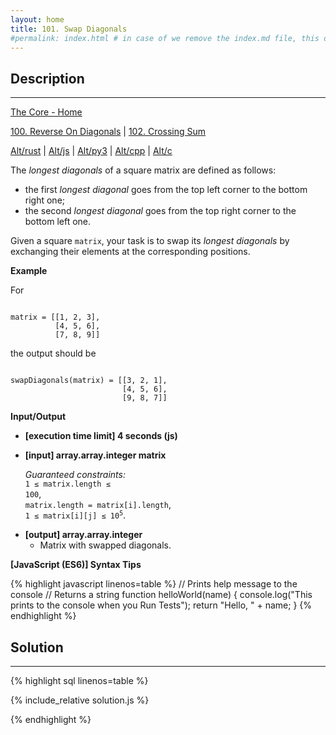 ```yaml
---
layout: home
title: 101. Swap Diagonals
#permalink: index.html # in case of we remove the index.md file, this doc will be the index page
---
```


<div class="row">
<div class="columnStmt" markdown="1">

## Description

---

[The Core - Home](../../code-signal-arcade-thecore/README.html)

[100. Reverse On Diagonals](../100_reverseOnDiagonals/README.html) | [102. Crossing Sum](../102_crossingSum/README.html)

[Alt/rust](./Alt_rust/README.md) | [Alt/js](./Alt_js/README.html) | [Alt/py3](./Alt_py3/README.md) | [Alt/cpp](./Alt_cpp/README.md) | [Alt/c](./Alt_c/README.md)

The _longest diagonals_ of a square matrix are defined as follows:

- the first _longest diagonal_ goes from the top left corner to the bottom right one;
- the second _longest diagonal_ goes from the top right corner to the bottom left one.

Given a square `matrix`, your task is to swap its _longest diagonals_ by exchanging their elements at the corresponding positions.

**Example**

For

<code type='preformat'>
matrix = [[1, 2, 3],
          [4, 5, 6],
          [7, 8, 9]]
</code>

the output should be

<code type='preformat'>
swapDiagonals(matrix) = [[3, 2, 1],
                         [4, 5, 6],
                         [9, 8, 7]]
</code>

**Input/Output**

- **[execution time limit] 4 seconds (js)**

- **[input] array.array.integer matrix**

  _Guaranteed constraints:_<br>
  <code>1 ≤ matrix.length ≤ 100</code>,<br> <code>matrix.length = matrix[i].length</code>,<br> <code>1 ≤ matrix[i][j] ≤ 10<sup>5</sup></code>.

* **[output] array.array.integer**
  - Matrix with swapped diagonals.

**[JavaScript (ES6)] Syntax Tips**

{% highlight javascript linenos=table %}
// Prints help message to the console
// Returns a string
function helloWorld(name) {
console.log("This prints to the console when you Run Tests");
return "Hello, " + name;
}
{% endhighlight %}

</div>
<div class="columnSol" markdown="1">

## Solution

---

{% highlight sql linenos=table %}

{% include_relative solution.js %}

{% endhighlight %}

</div>
</div>
